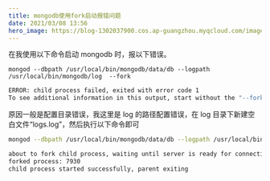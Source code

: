 ```yaml
---
title: mongodb使用fork启动报错问题
date: 2021/03/08 13:56
hero_image: https://blog-1302037900.cos.ap-guangzhou.myqcloud.com/images/covers/mongodb.png
---
```


在我使用以下命令启动 mongodb 时，报以下错误。

```
mongod --dbpath /usr/local/bin/mongodb/data/db --logpath /usr/local/bin/mongodb/log  --fork
```

<!-- more -->

```bash
ERROR: child process failed, exited with error code 1
To see additional information in this output, start without the "--fork" option.
```

原因一般是配置目录错误，我这里是 log 的路径配置错误，在 log 目录下新建空白文件“logs.log”，然后执行以下命令即可

```bash
mongod --dbpath /usr/local/bin/mongodb/data/db --logpath /usr/local/bin/mongodb/log/logs  --fork
```

```bash
about to fork child process, waiting until server is ready for connections.
forked process: 7930
child process started successfully, parent exiting
```
